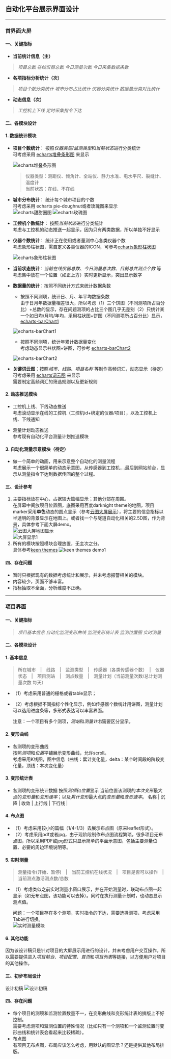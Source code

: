 ## **自动化平台展示界面设计**
---
### **首界面大屏**
#### 一、关键指标
+ **当前统计信息（主）**    
> *项目总数* *在线仪器总数* *今日测量次数* *今日采集数据条数*    
+ **各项指标分析统计（次）**   
> *项目个数分类统计* *城市分布占比统计* *仪器分类统计* *数据量分类对比统计*
+ **动态信息（次）**
> *工控机上下线* *定时采集指令下达*

#### 二、各模块设计
#### 1. 数据统计模块    

+ **项目个数统计**： 按照*仪器类型/监测类型*和*当前状态*进行分类统计  
可考虑采用 [echarts堆叠条形图](https://www.echartsjs.com/examples/zh/editor.html?c=bar-y-category-stack) 来显示    

  ![echarts堆叠条形图](https://images.gitee.com/uploads/images/2019/0930/105056_fa4af133_1001582.png "屏幕截图.png")

  >仪器类型：测距仪、倾角计、全站仪、静力水准、电水平尺、裂缝计、温度计    
  当前状态：在线、不在线

+ **城市分布统计**： 统计每个城市项目的个数   
可考虑采用 echarts pie-doughnut或者玫瑰图来显示    
![echarts甜甜圈图](https://images.gitee.com/uploads/images/2019/1012/094205_f74f9fb5_1001582.png "屏幕截图.png")
![echarts玫瑰图](https://images.gitee.com/uploads/images/2019/1012/094052_2486e940_1001582.png "屏幕截图.png")

+ **工控机个数统计**： 按照*当前状态*进行分类统计    
考虑与工控机的动态推送一起显示，因为只有两类数据，所以单独不好显示

+ **仪器个数统计**： 统计正在使用或者量测中心各类仪器个数   
考虑象形柱状图，需自定义各类仪器的ICON，可参考[echarts象形柱状图](https://www.echartsjs.com/examples/zh/editor.html?c=pictorialBar-velocity)    

   ![echarts象形柱状图](https://images.gitee.com/uploads/images/2019/0930/104947_4f9ea6f4_1001582.png "屏幕截图.png")

+ **当前状态统计**：*当前在线仪器总数*、*今日测量总次数*、*目前总共测点个数* 等   
考虑集中放在一个位置（如正上方）实时更新显示，突出显示数字

+ **数据量的统计**：按照不同统计方式来统计数据条数
   + 按照不同测项，统计日、月、年平均数据条数   
   由于日月年数据量相差很大，所以考虑（1）三个饼图（不同测项所占百分比）+总数的显示，存在问题测项的占比三个图几乎无差别（2）只统计某一个如日均/月均/年均，采用柱状图+饼图（不同测项所占百分比）显示，[echarts-barChart1](https://www.echartsjs.com/examples/zh/editor.html?c=watermark)    

   ![echarts-barChart1](https://images.gitee.com/uploads/images/2019/0930/105235_713e0b18_1001582.png "屏幕截图.png")    

   + 按照不同测项，统计年累计数据量变化   
   考虑动态显示柱状图+饼图，可参考 [echarts-barChart2](https://www.echartsjs.com/examples/zh/editor.html?c=mix-timeline-finance)    

   ![echarts-barChart2](https://images.gitee.com/uploads/images/2019/0930/105346_24fbd949_1001582.png "屏幕截图.png")   


+ **关键词云图**：按照*城市*、*线路*、*项目名称* 等制作高频词汇，动态显示（待定）      
可考虑采用 [echarts词云图](https://github.com/ecomfe/echarts-wordcloud) 来显示   
需要制定高频词汇的筛选规则以及更新规则


#### 2. 动态推送模块

+ 工控机上线、下线动态推送    
考虑滚动显示在线的工控机（工控机id+绑定的仪器/项目），以及工控机上线、下线通知

+ 测量计划动态推送   
参考现有自动化平台测量计划推送模块

#### 3. 自动化测量示意模块（待定）
+ 做一个简单的动画，用来示意整个自动化的测量流程   
考虑展示一个很简单的动态示意图，从传感器到工控机....最后到网站前台，显示从测量指令下达到数据传回的整个过程。

#### 三、设计参考

1. 主要指标放在中心，占据较大篇幅显示；其他分部在周围。    
在屏幕中间放项目位置图，底图采用百度darknight theme的地图，项目marker采用**单色**动态的圆点显示（参考[云图大屏展示](https://board.ce-safe.com/)），将主要的信息指标以半透明的背景显示在地图上。或者找一个与隧道自动化相关的2.5D图，作为背景，具体参考下面大屏demo。  
![云图大屏地图显示](https://images.gitee.com/uploads/images/2019/1012/104948_179b1f58_1001582.png "屏幕截图.png")   
  ![大屏显示1](https://images.gitee.com/uploads/images/2019/1012/103416_0e11e4a7_1001582.png "屏幕截图.png")
2. 所有的模块按照模块合理放置，无主次之分。      
具体参考[keen themes](https://keenthemes.com/keen/preview/demo1/)
  ![keen themes demo1](https://images.gitee.com/uploads/images/2019/1012/105727_7eb9e133_1001582.png "屏幕截图.png")    

#### 四、存在问题    
+ 暂时只根据现有的数据考虑统计和展示，并未考虑报警相关的模块。
+ 内容较少，页面不够丰富。
+ 指标抽取不全面，分析维度不正确。

---
### **项目界面**

#### 一、关键指标
> *项目基本信息* *自动化监测变形曲线* *监测变形统计表* *监测位置图* *实时测量*

#### 二、各模块设计
#### 1. 基本信息
> 所在城市　|　线路　|　监测类型　|　传感器（各类传感器个数）　|　仪器状态　|　项目测站　|　测点数量　|　测量计划（当前测量次数/总计划测量次数 每天）      

+ （1）考虑采用普通的栅格或者table显示；
+ （2）考虑根据不同指标个性化显示，例如传感器个数统计用饼图，测量计划可以选用进度条等，多形式表达可以丰富界面。   

  注意：一个项目有多个测项，*测站*和*测量计划*需要区分显示。

#### 2. 变形曲线
+ 各测项的变形曲线   
按照*测项*和*位置*平铺展示变形曲线，允许scroll。     
考虑采用K线图，图中信息（曲线：累计变化量，delta：某个时间段的阶段变化量，顶线：本次变化量）

#### 3. 变形统计表
+ 各测项的变形统计数据
按照*测项*和*位置*显示
当前位置该测项的*本次变形*最大点的*变形量*和*变形速率*；以及*累计变形*最大点的*变形量*和*变形速率*。
名称 | 沉降 | 收敛
    | 上行线 | 下行线 |

#### 4. 布点图
+ （1）考虑采用较小的篇幅（1/4-1/3）去展示布点图（原来leaflet形式）。   
+ （2）考虑采用pdf或者jpg，由于现阶段制作布点图流程繁琐，很多项目无布点图，所以采用PDF或jpg形式只显示简单的平面示意图，包括主要测量位置、必要的周边环境说明等。

#### 5. 实时测量
> 测量指令(开始、暂停)　|　当前工控机在线状况　|　项目是否可以操作　|　当前测点激活测点数/总数

+ （1）考虑类似之前实时测量小窗口展示，并在开始测量时，联动布点图一起显示（如无布点图，该功能可以去掉）。同时在执行测量计划时，也动态显示测点值。   

  问题：一个项目存在多个测项，实时指令的下达，需要选择测项，考虑采用Tab进行切换。  
![实时测量模块](https://images.gitee.com/uploads/images/2019/1012/144105_4e802425_1001582.png "屏幕截图.png")

#### 6. 其他功能
  因为该设计稿只是针对项目的大屏展示用进行的设计，并未考虑用户交互操作，所以需要提供进入*项目前台*、*项目配置*、*首页*和*项目列表*等链接，以方便用户对项目的其他操作。

#### 三、初步布局设计
设计初稿
![设计初稿](https://images.gitee.com/uploads/images/2019/1012/150103_f768a9f8_1001582.png "屏幕截图.png")

#### 四、存在问题
+ 每个项目的测项和监测位置数量不一，在变形曲线和变形统计表的排版上不好控制。   
需要考虑测项和监测位置的特殊情况（比如只有一个测项和一个监测位置时变形曲线和统计表会看起来比较稀疏）。
+ 布点图   
有项目无布点图，布局应该怎么考虑，用默认的图显示？还是提供其他布局排版。
